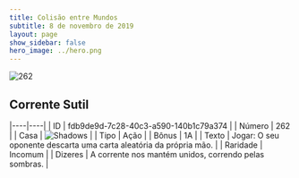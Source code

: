 ```yaml
---
title: Colisão entre Mundos
subtitle: 8 de novembro de 2019
layout: page
show_sidebar: false
hero_image: ../hero.png
---
```


![262](https://cdn.keyforgegame.com/media/card_front/pt/452_262_7WG8C8P4FXGR_pt.png)

## Corrente Sutil

|----|----|
| ID | fdb9de9d-7c28-40c3-a590-140b1c79a374 |
| Número | 262 |
| Casa | ![Shadows](https://archonarcana.com/images/thumb/e/ee/Shadows.png/22px-Shadows.png "Sombras") |
| Tipo | Ação |
| Bônus | 1A |
| Texto | Jogar: O seu oponente descarta uma carta aleatória da própria mão. |
| Raridade | Incomum |
| Dizeres | A corrente nos mantém unidos,  correndo pelas sombras. |
